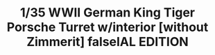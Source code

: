 ---
title: "1/35 WWII German King Tiger Porsche Turret w/interior [without Zimmerit] falseIAL EDITION"
price: "TBA" 
desc: "Maketa"
img_path: "/assets/img/TAKO2074S.jpg"
brand: "N/A"
available: false
special_offer: false
new: false
soon: false
cat: "0010000"
subcat: "0013100"
subsubcat: "0N/A"
sifra: "TAKO2074S"
---